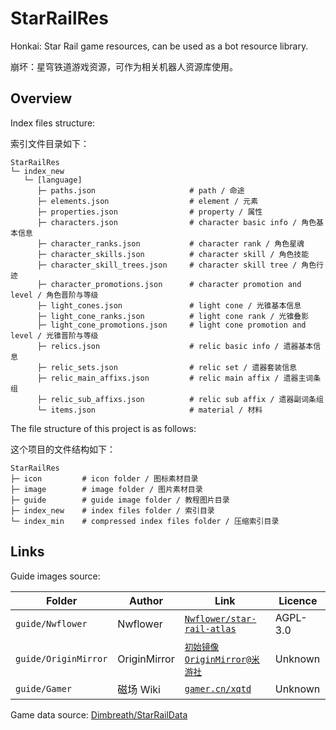 # StarRailRes

Honkai: Star Rail game resources, can be used as a bot resource library.

崩坏：星穹铁道游戏资源，可作为相关机器人资源库使用。

## Overview

Index files structure:

索引文件目录如下：

```text
StarRailRes
└─ index_new
   └─ [language]
      ├─ paths.json                     # path / 命途
      ├─ elements.json                  # element / 元素
      ├─ properties.json                # property / 属性
      ├─ characters.json                # character basic info / 角色基本信息
      ├─ character_ranks.json           # character rank / 角色星魂
      ├─ character_skills.json          # character skill / 角色技能
      ├─ character_skill_trees.json     # character skill tree / 角色行迹
      ├─ character_promotions.json      # character promotion and level / 角色晋阶与等级
      ├─ light_cones.json               # light cone / 光锥基本信息
      ├─ light_cone_ranks.json          # light cone rank / 光锥叠影
      ├─ light_cone_promotions.json     # light cone promotion and level / 光锥晋阶与等级
      ├─ relics.json                    # relic basic info / 遗器基本信息
      ├─ relic_sets.json                # relic set / 遗器套装信息
      ├─ relic_main_affixs.json         # relic main affix / 遗器主词条组
      ├─ relic_sub_affixs.json          # relic sub affix / 遗器副词条组
      └─ items.json                     # material / 材料
```

The file structure of this project is as follows:

这个项目的文件结构如下：

```text
StarRailRes
├─ icon         # icon folder / 图标素材目录
├─ image        # image folder / 图片素材目录
├─ guide        # guide image folder / 教程图片目录
├─ index_new    # index files folder / 索引目录
└─ index_min    # compressed index files folder / 压缩索引目录
```

## Links

Guide images source:

| Folder               | Author       | Link                                                                                             | Licence  |
| -------------------- | ------------ | ------------------------------------------------------------------------------------------------ | -------- |
| `guide/Nwflower`     | Nwflower     | [`Nwflower/star-rail-atlas`](https://github.com/Nwflower/star-rail-atlas)                        | AGPL-3.0 |
| `guide/OriginMirror` | OriginMirror | [`初始镜像OriginMirror@米游社`](https://www.miyoushe.com/sr/accountCenter/postList?id=159117584) | Unknown  |
| `guide/Gamer`        | 磁场 Wiki    | [`gamer.cn/xqtd`](https://www.gamer.cn/xqtd)                                                     | Unknown  |

Game data source: [Dimbreath/StarRailData](https://github.com/Dimbreath/StarRailData)
